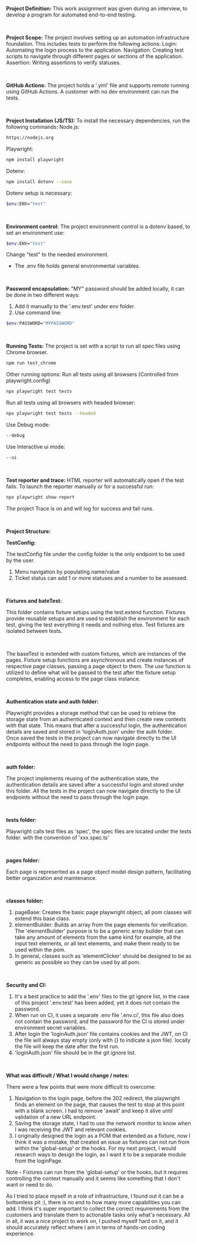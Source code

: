 **Project Definition:**
This work assignment was given during an interview, to develop a program for automated end-to-end testing.

<br>

**Project Scope:**
The project involves setting up an automation infrastructure foundation. This includes tests to perform the following actions:
Login: Automating the login process to the application.
Navigation: Creating test scripts to navigate through different pages or sections of the application.
Assertion: Writing assertions to verify statuses.

<br> 

**GitHub Actions:**
The project holds a '.yml' file and supports remote running using GitHub Actions.
A customer with no dev environment can run the tests.

<br> 

**Project Installation (JS/TS):**
To install the necessary dependencies, run the following commands:
Node.js:
```bash
https://nodejs.org
```
Playwright:
```bash
npm install playwright
```
Dotenv:
```bash
npm install dotenv --save
```
Dotenv setup is necessary:
```bash
$env:ENV="test"
```

<br> 


**Environment control:**
The project environment control is a dotenv based, to set an environment use:

```bash
$env:ENV="test"
```

Change "test" to the needed environment.
* The .env file holds general environmental variables.

<br> 

**Password encapsulation:**
"MY" password should be added locally, it can be done in two different ways:
1) Add it manually to the '.env.test' under env folder.
2) Use command line:

```bash
$env:PASSWORD="MYPASSWORD"
```

<br>

**Running Tests:**
The project is set with a script to run all spec files using Chrome browser.

```bash 
npm run test_chrome
``` 

Other running options:
Run all tests using all browsers (Controlled from playwright.config)

```bash 
npx playwright test tests
```

Run all tests using all browsers with headed browser:

```bash
npx playwright test tests --headed
```

Use Debug mode:
```bash
--debug
```

Use Interactive ui mode:
```bash
--ui
```

<br> 

**Test reporter and trace:**
HTML reporter will automatically open if the test fails.
To launch the reporter manually or for a successful run:
```bash
npx playwright show-report
```

The project Trace is on and will log for success and fail runs.

<br> 
  
**Project Structure:**

**TestConfig:**

The testConfig file under the config folder is the only endpoint to be used by the user.
1) Menu navigation by populating name/value
2) Ticket status can add 1 or more statuses and a number to be assessed.

<br>

**Fixtures and bateTest:**

This folder contains fixture setups using the test.extend function. Fixtures provide reusable setups and are used to establish the environment for each test, giving the test everything it needs and nothing else. Test fixtures are isolated between tests.

<br>

The baseTest is extended with custom fixtures, which are instances of the pages. Fixture setup functions are asynchronous and create instances of respective page classes, passing a page object to them. The use function is utilized to define what will be passed to the test after the fixture setup completes, enabling access to the page class instance.

<br>

**Authentication state and auth folder:**

Playwright provides a storage method that can be used to retrieve the storage state from an authenticated context and then create new contexts with that state.
This means that after a successful login, the authentication details are saved and stored in 'loginAuth.json' under the auth folder.
<br>
Once saved the tests in the project can now navigate directly to the UI endpoints without the need to pass through the login page.

<br>

**auth folder:**

The project implements reusing of the authentication state, the authentication details are saved after a successful login and stored under this folder.
All the tests in the project can now navigate directly to the UI endpoints without the need to pass through the login page.

<br>

**tests folder:**

Playwright calls test files as 'spec', the spec files are located under the tests folder. with the convention of 'xxx.spec.ts'

<br>

**pages folder:**

Each page is represented as a page object model design pattern, facilitating better organization and maintenance.

<br>

**classes folder:** 

1) pageBase: Creates the basic page playwright object, all pom classes will extend this base class.
2) elementBuilder: Builds an array from the page elements for verification.
   The 'elementBuilder' purpose is to be a generic array builder that can take any amount of elements from the same kind for example, all the input text elements, or all text elements, and
   make them ready to be used within the pom.
3) In general, classes such as 'elementClicker' should be designed to be as generic as possible so they can be used by all pom.

<br>

**Security and CI:**
1) It's a best practice to add the '.env' files to the git ignore list, in the case of this project '.env.test' has been added, yet it does not contain the password.
2) When run on CI, it uses a separate .env file '.env.ci', this file also does not contain the password, and the password for the CI is stored under environment secret variables.
3) After login the 'loginAuth.json' file contains cookies and the JWT, on CI the file will always stay empty (only with {} to indicate a json file). locally the file will keep the date after the first run.
4) 'loginAuth.json' file should be in the git ignore list.

<br>

**What was difficult / What I would change / notes:**

There were a few points that were more difficult to overcome:
1) Navigation to the login page, before the 302 redirect, the playwright finds an element on the page, that causes the test to stop at this point with a blank screen.
   I had to remove 'await' and keep it alive until validation of a new URL endpoint.
2) Saving the storage state, I had to use the network monitor to know when I was receiving the JWT and relevant cookies.
3) I originally designed the login as a POM that extended as a fixture, now I think it was a mistake, that created an issue as fixtures can not run from within the 'global-setup' or the hooks. For my next project, I would research ways to design the login, as I want it to be a separate module from the loginPage.
   
Note - Fixtures can run from the 'global-setup' or the hooks, but it requires controlling the context manually and it seems like something that I don't want or need to do.

As I tried to place myself in a role of infrastructure, I found out it can be a bottomless pit :), there is no end to how many more capabilities you can add.
I think it's super important to collect the correct requirements from the customers and translate them to actionable tasks only what's necessary.
All in all, it was a nice project to work on, I pushed myself hard on it, and it should accurately reflect where I am in terms of hands-on coding experience. 
   
   
